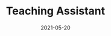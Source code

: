 ---
title: "Teaching Assistant"
collection: teaching
type: "DATA C100. Principles & Techniques of Data Science"
permalink: /teaching/2014-spring-teaching-1
venue: "University of California - Berkeley, Data Science"
date: 2021-05-20
location: "City, Country"
---
